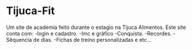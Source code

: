 # Tijuca-Fit
Um site de academia feito durante o estagio na Tijuca Alimentos. Este site conta com:
-login e cadastro.
-Imc e gráfico
-Conquista.
-Recordes.
-Sêquencia de dias.
-Fichas de treino personalizadas e etc...
